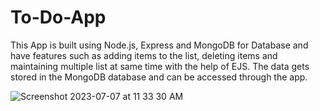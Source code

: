 # To-Do-App
This App is built using Node.js, Express and MongoDB for Database and have features such as adding items to the list, deleting items and maintaining multiple list at same time with the help of EJS.
The data gets stored in the MongoDB database and can be accessed through the app. 

![Screenshot 2023-07-07 at 11 33 30 AM](https://github.com/ujjwal2512/To-Do-App/assets/61770678/998574e0-069a-440a-85ff-fb0105ca2220)
